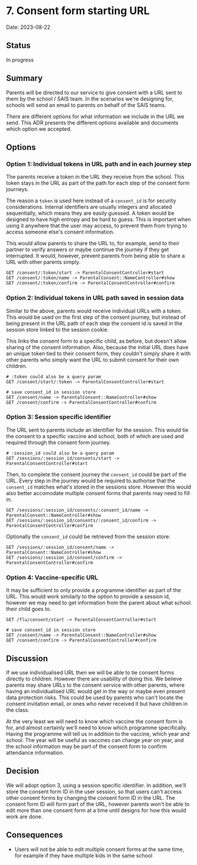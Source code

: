 # 7. Consent form starting URL

Date: 2023-08-22

## Status

In progress

## Summary

Parents will be directed to our service to give consent with a URL sent to them
by the school / SAIS team. In the scenarios we're designing for, schools will
send an email to parents on behalf of the SAIS teams.

There are different options for what information we include in the URL we send.
This ADR presents the different options available and documents which option we
accepted.

## Options

### Option 1: Individual tokens in URL path and in each journey step

The parents receive a token in the URL they receive from the school. This token
stays in the URL as part of the path for each step of the consent form journeys.

The reason a `token` is used here instead of a `consent_id` is for security
considerations. Internal identifiers are usually integers and allocated
sequentially, which means they are easily guessed. A token would be designed to
have high entropy and be hard to guess. This is important when using it anywhere
that the user may access, to prevent them from trying to access someone else's
consent information.

This would allow parents to share the URL to, for example, send to their
partner to verify answers or maybe continue the journey if they get interrupted.
It would, however, prevent parents from being able to share a URL with other
parents simply.

```
GET /consent/:token/start -> ParentalConsentController#start
GET /consent/:token/name -> ParentalConsent::NameController#show
GET /consent/:token/confirm -> ParentalConsentController#confirm
```

### Option 2: Individual tokens in URL path saved in session data

Similar to the above, parents would receive individual URLs with a token. This
would be used on the first step of the consent journey, but instead of being
present in the URL path of each step the consent id is saved in the session
store linked to the session cookie.

This links the consent form to a specific child, as before, but doesn't allow
sharing of the consent information. Also, because the initial URL does have an
unique token tied to their consent form, they couldn't simply share it with
other parents who simply want the URL to submit consent for their own children.

```
# :token could also be a query param
GET /consent/start/:token -> ParentalConsentController#start

# save consent_id in session store
GET /consent/name -> ParentalConsent::NameController#show
GET /consent/confirm -> ParentalConsentController#confirm
```

### Option 3: Session specific identifier

The URL sent to parents include an identifier for the session. This would tie
the consent to a specific vaccine and school, both of which are used and
required through the consent form journey.

```
# :session_id could also be a query param
GET /sessions/:session_id/consents/start -> ParentalConsentController#start
```

Then, to complete the consent journey the `consent_id` could be part of the URL.
Every step in the journey would be required to authorise that the `consent_id`
matches what's stored in the sessions store. However this would also better
accomodate multiple consent forms that parents may need to fill in.

```
GET /sessions/:session_id/consents/:consent_id/name -> ParentalConsent::NameController#show
GET /sessions/:session_id/consents/:consent_id/confirm -> ParentalConsentController#confirm
```

Optionally the `consent_id` could be retrieved from the session store:

```
GET /sessions/:session_id/consent/name -> ParentalConsent::NameController#show
GET /sessions/:session_id/consent/confirm -> ParentalConsentController#confirm
```

### Option 4: Vaccine-specific URL

It may be sufficient to only provide a programme identifier as part of the URL.
This would work similarly to the option to provide a session id, however we may
need to get information from the parent about what school their child goes to.

```
GET /flu/consent/start -> ParentalConsentController#start

# save consent_id in session store
GET /consent/name -> ParentalConsent::NameController#show
GET /consent/confirm -> ParentalConsentController#confirm
```

## Discussion

If we use individualised URL then we will be able to tie consent forms directly
to children. However there are usability of doing this. We believe parents may
share URLs to the consent service with other parents, where having an
individualised URL would get in the way or maybe even present data protection
risks. This could be used by parents who can't locate the consent invitation
email, or ones who never received it but have children in the class.

At the very least we will need to know which vaccine the consent form is for,
and almost certainly we'll need to know which programme specifically. Having the
programme will tell us in addition to the vaccine, which year and school. The
year will be useful as vaccines can change year on year, and the school
information may be part of the consent form to confirm attendance information.

## Decision

We will adopt option 3, using a session specific identifier. In addition, we'll
store the consent form ID in the user session, so that users can't access other
consent forms by changing the consent form ID in the URL. The consent form ID
will form part of the URL, however parents won't be able to edit more than one
consent form at a time until designs for how this would work are done.

## Consequences

- Users will not be able to edit multiple consent forms at the same time, for
  example if they have multiple kids in the same school
